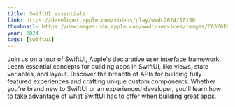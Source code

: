 ```yaml
---
title: SwiftUI essentials
link: https://developer.apple.com/videos/play/wwdc2024/10150
thumbnail: https://devimages-cdn.apple.com/wwdc-services/images/C03E6E6D-A32A-41D0-9E50-C3C6059820AA/9278/9278_wide_250x141_2x.jpg
year: 2024
tags: [swiftui]
---
```


Join us on a tour of SwiftUI, Apple's declarative user interface framework. Learn essential concepts for building apps in SwiftUI, like views, state variables, and layout. Discover the breadth of APIs for building fully featured experiences and crafting unique custom components. Whether you're brand new to SwiftUI or an experienced developer, you'll learn how to take advantage of what SwiftUI has to offer when building great apps.
